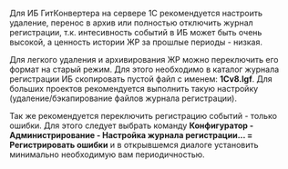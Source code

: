 Для ИБ ГитКонвертера на сервере 1С рекомендуется настроить удаление, перенос в архив или полностью отключить журнал регистрации, т.к. интесивность событий в ИБ может быть очень высокой, а ценность истории ЖР за прошлые периоды - низкая.

Для легкого удаления и архивирования ЖР можно переключить его формат на старый режим. Для этого необходимо в каталог журнала регистрации ИБ скопировать пустой файл с именем: __1Cv8.lgf__.
Для больших проектов рекомендуется  выполнить такую настройку (удаление/бэкапирование файлов журнала регистрации).

Так же рекомендуется переключить регистрацию событий - только ошибки. Для этого следует выбрать команду __Конфигуратор - Администрирование - Настройка журнала регистрации... = Регистрировать ошибки__ и в открывшемся диалоге установить минимально необходимую вам периодичностью.
